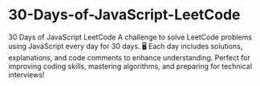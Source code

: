 # 30-Days-of-JavaScript-LeetCode
30 Days of JavaScript LeetCode A challenge to solve LeetCode problems using JavaScript every day for 30 days. 🖥️ Each day includes solutions, explanations, and code comments to enhance understanding. Perfect for improving coding skills, mastering algorithms, and preparing for technical interviews!
